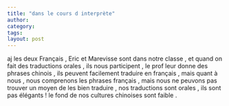 ```yaml
---
title: "dans le cours d interprète"
author:
category: 
tags: 
layout: post
---
```

aj les deux Français , Eric et Marevisse sont dans notre classe , et quand on fait des traductions orales , ils nous participent , le prof leur donne des phrases chinois , ils peuvent facilement traduire en français , mais quant à nous , nous comprenons les phrases français , mais nous ne peuvons pas trouver un moyen de les bien traduire , nos traductions sont orales , ils sont pas élégants ! le fond de nos cultures chinoises sont faible . 

